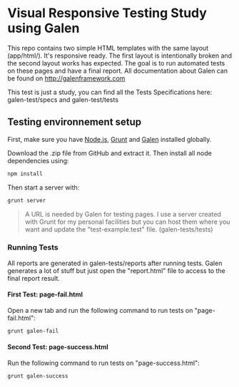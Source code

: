 # Visual Responsive Testing Study using Galen

This repo contains two simple HTML templates with the same layout (app/html/). It's responsive ready. The first layout is intentionally broken and the second layout works has expected. The goal is to run automated tests on these pages and have a final report. All documentation about Galen can be found on http://galenframework.com

This test is just a study, you can find all the Tests Specifications here: galen-test/specs and galen-test/tests

## Testing environnement setup
First, make sure you have [Node.js], [Grunt] and [Galen] installed globally.

Download the .zip file from GitHub and extract it. Then install all node dependencies using:
```sh
npm install
```
Then start a server with:
```sh
grunt server
```
> A URL is needed by Galen for testing pages. I use a server created with Grunt for my personal facilities but you can host them where you want and update the "test-example.test" file. (galen-tests/tests)

### Running Tests
All reports are generated in galen-tests/reports after running tests. Galen generates a lot of stuff but just open the "report.html" file to access to the final report result.

#### First Test: page-fail.html
Open a new tab and run the following command to run tests on "page-fail.html":
```sh
grunt galen-fail
```

#### Second Test: page-success.html
Run the following command to run tests on "page-success.html":
```sh
grunt galen-success
```

[Node.js]: https://nodejs.org/
[Grunt]: http://gruntjs.com/getting-started
[Galen]: http://galenframework.com/docs/getting-started-install-galen/